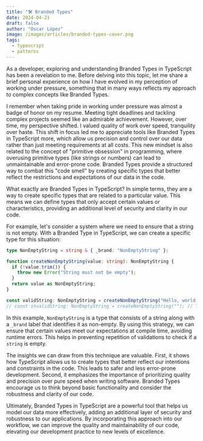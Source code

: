 ```yaml
---
title: "🛠️ Branded Types"
date: 2024-04-21
draft: false 
author: "Oscar López" 
image: /images/articles/branded-types-cover.png
tags: 
  - typescript
  - patterns
---
```


As a developer, exploring and understanding Branded Types in TypeScript has been a revelation to me. Before delving into this topic, let me share a brief personal experience on how I have evolved in my perception of working under pressure, something that in many ways reflects my approach to complex concepts like Branded Types.

I remember when taking pride in working under pressure was almost a badge of honor on my resume. Meeting tight deadlines and tackling complex projects seemed like an admirable achievement. However, over time, my perspective shifted. I valued quality of work over speed, tranquility over haste. This shift in focus led me to appreciate tools like Branded Types in TypeScript more, which allow us precision and control over our data rather than just meeting requirements at all costs. This new mindset is also related to the concept of "primitive obsession" in programming, where overusing primitive types (like strings or numbers) can lead to unmaintainable and error-prone code. Branded Types provide a structured way to combat this "code smell" by creating specific types that better reflect the restrictions and expectations of our data in the code.

What exactly are Branded Types in TypeScript? In simple terms, they are a way to create specific types that are related to a particular value. This means we can define types that only accept certain values or characteristics, providing an additional level of security and clarity in our code.

For example, let's consider a system where we need to ensure that a string is not empty. With a Branded Type in TypeScript, we can create a specific type for this situation:

```typescript
type NonEmptyString = string & { _brand: "NonEmptyString" };

function createNonEmptyString(value: string): NonEmptyString {
  if (!value.trim()) {
    throw new Error("String must not be empty");
  }
  return value as NonEmptyString;
}

const validString: NonEmptyString = createNonEmptyString("Hello, world!");
// const invalidString: NonEmptyString = createNonEmptyString(""); // This will give a runtime error
```

In this example, `NonEmptyString` is a type that consists of a string along with a `_brand` label that identifies it as non-empty. By using this strategy, we can ensure that certain values meet our expectations at compile time, avoiding runtime errors. This helps in preventing repetition of validations to check if a `string` is empty.

The insights we can draw from this technique are valuable. First, it shows how TypeScript allows us to create types that better reflect our intentions and constraints in the code. This leads to safer and less error-prone development. Second, it emphasizes the importance of prioritizing quality and precision over pure speed when writing software. Branded Types encourage us to think beyond basic functionality and consider the robustness and clarity of our code.

Ultimately, Branded Types in TypeScript are a powerful tool that helps us model our data more effectively, adding an additional layer of security and robustness to our applications. By incorporating this approach into our workflow, we can improve the quality and maintainability of our code, elevating our development practice to new levels of excellence.